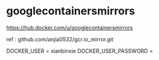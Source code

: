 # googlecontainersmirrors
https://hub.docker.com/u/googlecontainersmirrors

ref : github.com/anjia0532/gcr.io_mirror.git

DOCKER_USER = xianbinxie
DOCKER_USER_PASSWORD = 

